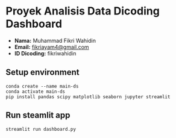 # Proyek Analisis Data Dicoding Dashboard
- **Nama:** Muhammad Fikri Wahidin
- **Email:** fikriayam4@gmail.com
- **ID Dicoding:** fikriwahidin
## Setup environment
```
conda create --name main-ds
conda activate main-ds
pip install pandas scipy matplotlib seaborn jupyter streamlit
```

## Run steamlit app
```
streamlit run dashboard.py
```

